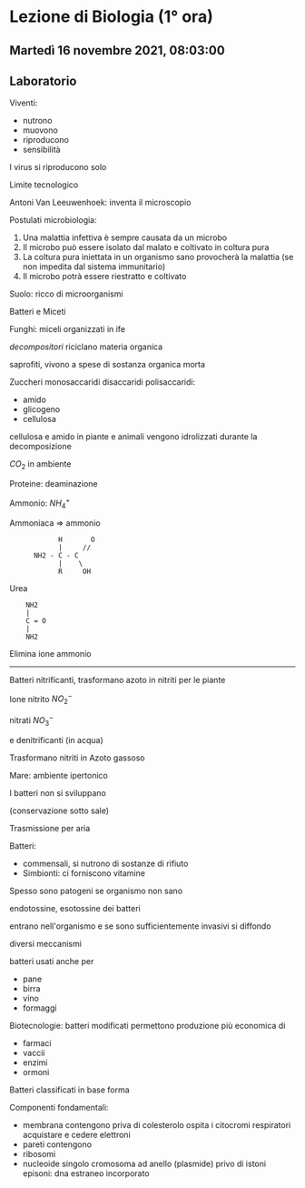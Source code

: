 # Lezione di Biologia (1° ora)
## Martedì 16 novembre 2021, 08:03:00
## Laboratorio

Viventi:
* nutrono
* muovono
* riproducono
* sensibilità

I virus si riproducono solo


Limite tecnologico

Antoni Van Leeuwenhoek: inventa il microscopio

Postulati microbiologia:
1. Una malattia infettiva è sempre causata da un microbo
2. Il microbo può essere isolato dal malato e coltivato in coltura pura
3. La coltura pura iniettata in un organismo sano provocherà la malattia (se non impedita dal sistema immunitario)
4. Il microbo potrà essere riestratto e coltivato


Suolo: ricco di microorganismi

Batteri e Miceti

Funghi:
miceli organizzati in ife

_decompositori_ riciclano materia organica


saprofiti, vivono a spese di sostanza organica morta

Zuccheri
monosaccaridi
disaccaridi
polisaccaridi:
* amido
* glicogeno
* cellulosa

cellulosa e amido in piante e animali vengono idrolizzati durante la decomposizione
         
$CO_2$ in ambiente

Proteine: deaminazione

Ammonio: $NH_4^{+}$

Ammoniaca ⇒ ammonio

				H       O
				|     //
		  NH2 - C - C
				|    \
				R     OH



Urea

		NH2
		|
		C = O
		|
		NH2
Elimina ione ammonio



---
Batteri nitrificanti, trasformano azoto in nitriti per le piante

Ione nitrito $NO_2^{-}$

nitrati $NO_3^{-}$


e denitrificanti (in acqua)

Trasformano nitriti in Azoto gassoso


Mare: ambiente ipertonico

I batteri non si sviluppano


(conservazione sotto sale)


Trasmissione per aria


Batteri:
* commensali, si nutrono di sostanze di rifiuto
* Simbionti: ci forniscono vitamine

Spesso sono patogeni se organismo non sano


endotossine, esotossine dei batteri

entrano nell'organismo e se sono sufficientemente invasivi si diffondo

diversi meccanismi

batteri usati anche per 
* pane
* birra
* vino
* formaggi

Biotecnologie: batteri modificati permettono produzione più economica di
* farmaci
* vaccii
* enzimi
* ormoni

Batteri classificati in base forma

Componenti fondamentali:
* membrana
contengono
priva di colesterolo
ospita i citocromi respiratori
acquistare e cedere elettroni
* pareti
contengono
* ribosomi
* nucleoide
singolo cromosoma ad anello (plasmide) privo di istoni
episoni: dna estraneo incorporato
<!--stackedit_data:
eyJoaXN0b3J5IjpbMTQ4MDQ1NTMwMCwtMzYzMzQ3OTE0LDc4ND
A3MDE0Ml19
-->